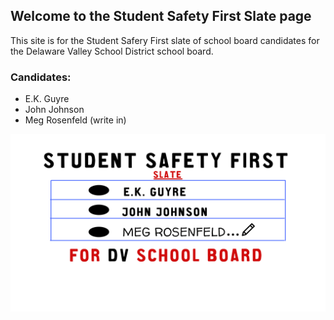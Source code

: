 ## Welcome to the Student Safety First Slate page 

This site is for the Student Safery First slate of school board candidates for the Delaware Valley School District school board.

### Candidates:
* E.K. Guyre
* John Johnson
* Meg Rosenfeld (write in)

![picture of ballot](images/ssfvote.png)